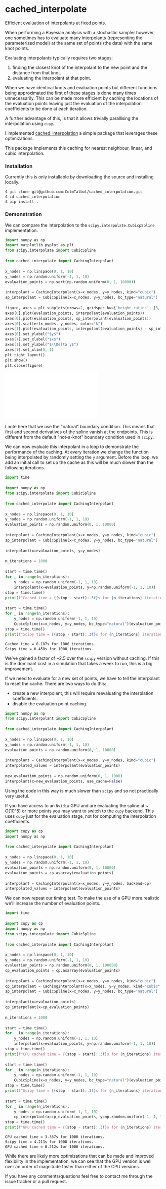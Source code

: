 # cached_interpolate
Efficient evaluation of interpolants at fixed points.

When performing a Bayesian analysis with a stochastic sampler however, one sometimes
has to evaluate many interpolants (representing the parameterized model) at
the same set of points (the data) with the same knot points.

Evaluating interpolants typically requires two stages:
1. finding the closest knot of the interpolant to the new point and the distance from that knot.
2. evaluating the interpolant at that point.

When we have identical knots and evaluation
points but different functions being approximated the first of these stages is done many times unnecessarily.
This can be made more efficient by caching the locations of the evaluation points leaving just the evaluation of the
interpolation coefficients to be done at each iteration.

A further advantage of this, is that it allows trivially parallising the interpolation using `cupy`.

I implemented [cached_interpolation](https://github.com/ColmTalbot/cached_interpolation) a simple package that leverages these optimizations.

This package implements this caching for nearest neighbour, linear, and cubic interpolation.

### Installation

Currently this is only installable by downloading the source and installing locally.

```console
$ git clone git@github.com:ColmTalbot/cached_interpolation.git
$ cd cached_interpolation
$ pip install .
```

### Demonstration

We can compare the interpolation to the `scipy.interpolate.CubicpSpline` implementation.

```python
import numpy as np
import matplotlib.pyplot as plt
from scipy.interpolate import CubicSpline

from cached_interpolate import CachingInterpolant

x_nodes = np.linspace(0, 1, 10)
y_nodes = np.random.uniform(-1, 1, 10)
evaluation_points = np.sort(np.random.uniform(0, 1, 10000))

interpolant = CachingInterpolant(x=x_nodes, y=y_nodes, kind="cubic")
sp_interpolant = CubicSpline(x=x_nodes, y=y_nodes, bc_type="natural")

figure, axes = plt.subplots(nrows=2, gridspec_kw={'height_ratios': [3, 1]}, sharex=True)
axes[0].plot(evaluation_points, interpolant(evaluation_points))
axes[0].plot(evaluation_points, sp_interpolant(evaluation_points))
axes[0].scatter(x_nodes, y_nodes, color="k")
axes[1].plot(evaluation_points, interpolant(evaluation_points) - sp_interpolant(evaluation_points))
axes[0].set_ylabel("$y$")
axes[1].set_xlabel("$x$")
axes[1].set_ylabel("$\\Delta y$")
axes[1].set_xlim(0, 1)
plt.tight_layout()
plt.show()
plt.close(figure)
```

![image](spline_comparison.pdf)

I note here that we use the "natural" boundary condition.
This means that first and second derivatives of the spline vanish at the endpoints.
This is different from the default "not-a-knot" boundary condition used in `scipy`.

We can now evaluate this interpolant in a loop to demonstrate the performance
of the caching.
At every iteration we change the function being interpolated by randomly setting the
`y` argument.
Before the loop, we add an initial call to set up the cache as this will be much
slower than the following iterations.

```python
import time

import numpy as np
from scipy.interpolate import CubicSpline

from cached_interpolate import CachingInterpolant

x_nodes = np.linspace(0, 1, 10)
y_nodes = np.random.uniform(-1, 1, 10)
evaluation_points = np.random.uniform(0, 1, 10000)

interpolant = CachingInterpolant(x=x_nodes, y=y_nodes, kind="cubic")
sp_interpolant = CubicSpline(x=x_nodes, y=y_nodes, bc_type="natural")

interpolant(x=evaluation_points, y=y_nodes)

n_iterations = 1000

start = time.time()
for _ in range(n_iterations):
    y_nodes = np.random.uniform(-1, 1, 10)
    interpolant(x=evaluation_points, y=np.random.uniform(-1, 1, 10))
stop = time.time()
print(f"Cached time = {(stop - start):.3f}s for {n_iterations} iterations.")

start = time.time()
for _ in range(n_iterations):
    y_nodes = np.random.uniform(-1, 1, 10)
    CubicSpline(x=x_nodes, y=y_nodes, bc_type="natural")(evaluation_points)
stop = time.time()
print(f"Scipy time = {(stop - start):.3f}s for {n_iterations} iterations.")
```

```console
Cached time = 0.187s for 1000 iterations.
Scipy time = 0.450s for 1000 iterations.
```

We've gained a factor of ~2.5 over the `scipy` version without caching.
If this is the dominant cost in a simulation that takes a week to run, this is a big improvement.

If we need to evaluate for a new set of points, we have to tell the interpolant to reset the cache.
There are two ways to do this:
- create a new interpolant, this will require reevaluating the interplation coefficients.
- disable the evaluation point caching.

```python
import numpy as np
from scipy.interpolant import CubicSpline

from cached_interpolate import CachingInterpolant

x_nodes = np.linspace(0, 1, 10)
y_nodes = np.random.uniform(-1, 1, 10)
evaluation_points = np.random.uniform(0, 1, 10000)

interpolant = CachingInterpolant(x=x_nodes, y=y_nodes, kind="cubic")
interpolated_values = interpolant(evaluation_points)

new_evaluation_points = np.random.uniform(0, 1, 1000)
interpolant(x=new_evaluation_points, use_cache=False)
```

Using the code in this way is much slower than `scipy` and so not practically very useful.

If you have access to an `Nvidia` GPU and are evaluating the spline at ~ O(10^5) or more points you may want to switch
to the `cupy` backend.
This uses `cupy` just for the evaluation stage, not for computing the interpolation coefficients.

```python
import cupy as cp
import numpy as np

from cached_interpolate import CachingInterpolant

x_nodes = np.linspace(0, 1, 10)
y_nodes = np.random.uniform(-1, 1, 10)
evaluation_points = np.random.uniform(0, 1, 10000)
evaluation_points = cp.asarray(evaluation_points)

interpolant = CachingInterpolant(x=x_nodes, y=y_nodes, backend=cp)
interpolated_values = interpolant(evaluation_points)
```

We can now repeat our timing test.
To make the use of a GPU more realistic we'll increase the number of evaluation
points.

```python
import time

import cupy as cp
import numpy as np
from scipy.interpolate import CubicSpline

from cached_interpolate import CachingInterpolant

x_nodes = np.linspace(0, 1, 10)
y_nodes = np.random.uniform(-1, 1, 10)
evaluation_points = np.random.uniform(0, 1, 100000)
cp_evaluation_points = cp.asarray(evaluation_points)

interpolant = CachingInterpolant(x=x_nodes, y=y_nodes, kind="cubic")
cp_interpolant = CachingInterpolant(x=x_nodes, y=y_nodes, kind="cubic", backend=cp)
sp_interpolant = CubicSpline(x=x_nodes, y=y_nodes, bc_type="natural")

interpolant(x=evaluation_points)
cp_interpolant(x=cp_evaluation_points)

n_iterations = 1000

start = time.time()
for _ in range(n_iterations):
    y_nodes = np.random.uniform(-1, 1, 10)
    interpolant(x=evaluation_points, y=np.random.uniform(-1, 1, 10))
stop = time.time()
print(f"CPU cached time = {(stop - start):.3f}s for {n_iterations} iterations.")

start = time.time()
for _ in range(n_iterations):
    y_nodes = np.random.uniform(-1, 1, 10)
    CubicSpline(x=x_nodes, y=y_nodes, bc_type="natural")(evaluation_points)
stop = time.time()
print(f"Scipy time = {(stop - start):.3f}s for {n_iterations} iterations.")

start = time.time()
for _ in range(n_iterations):
    y_nodes = np.random.uniform(-1, 1, 10)
    cp_interpolant(x=cp_evaluation_points, y=np.random.uniform(-1, 1, 10))
stop = time.time()
print(f"GPU cached time = {(stop - start):.3f}s for {n_iterations} iterations.")

```

```console
CPU cached time = 3.367s for 1000 iterations.
Scipy time = 4.213s for 1000 iterations.
GPU cached time = 0.212s for 1000 iterations.
```

While there are likely more optimizations that can be made and improved
flexibility in the implementation, we can see that the GPU version is well
over an order of magnitude faster than either of the CPU versions.

If you have any comments/questions feel free to contact me through the issue
tracker or a pull request.
